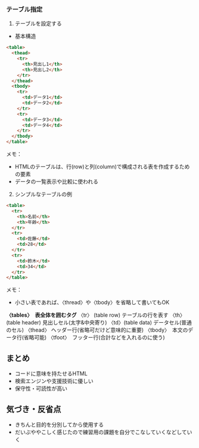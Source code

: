 ### テーブル指定

1.  テーブルを設定する
- 基本構造
```html
<table>
  <thead>
    <tr>
      <th>見出し1</th>
      <th>見出し2</th>
    </tr>
  </thead>
  <tbody>
    <tr>
      <td>データ1</td>
      <td>データ2</td>
    </tr>
    <tr>
      <td>データ3</td>
      <td>データ4</td>
    </tr>
  </tbody>
</table>
```
メモ：
- HTMLのテーブルは、行(row)と列(column)で構成される表を作成するための要素
- データの一覧表示や比較に使われる


2. シンプルなテーブルの例
```html
<table>
  <tr>
    <th>名前</th>
    <th>年齢</th>
  </tr>
  <tr>
    <td>佐藤</td>
    <td>28</td>
  </tr>
  <tr>
    <td>鈴木</td>
    <td>34</td>
  </tr>
</table>
```

メモ：
- 小さい表であれば、〈thread〉や〈tbody〉を省略して書いてもOK

**〈tables〉　表全体を囲むタグ**
〈tr〉 (table row)  テーブルの行を表す
〈th〉(table header)  見出しセル(太字&中央寄り)
〈td〉(table data)  データセル(普通のセル)
〈thead〉  ヘッダー行(省略可だけど意味的に重要)
〈tbody〉　本文のデータ行(省略可能)
〈tfoot〉　フッター行(合計などを入れるのに使う)


## まとめ
- コードに意味を持たせるHTML
- 検索エンジンや支援技術に優しい
- 保守性・可読性が高い


## 気づき・反省点
- きちんと目的を分別してから使用する
- だいぶややこしく感じたので練習用の課題を自分でこなしていくなどしていく